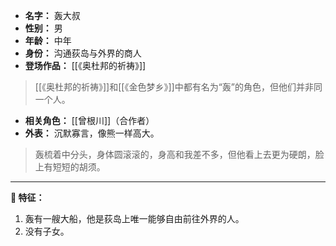 
- **名字：** 轰大叔
- **性别：** 男
- **年龄：** 中年
- **身份：** 沟通荻岛与外界的商人
- **登场作品：** [[《奥杜邦的祈祷》]]

> [[《奥杜邦的祈祷》]]和[[《金色梦乡》]]中都有名为“轰”的角色，但他们并非同一个人。

- **相关角色：** [[曾根川]]（合作者）
- **外表：** 沉默寡言，像熊一样高大。

> 轰梳着中分头，身体圆滚滚的，身高和我差不多，但他看上去更为硬朗，脸上有短短的胡须。

---

**🐻 特征：** 

1. 轰有一艘大船，他是荻岛上唯一能够自由前往外界的人。
2. 没有子女。